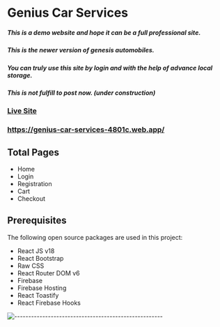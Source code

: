 # Genius Car Services
##### This is a demo website and hope it can be a full professional site. 
##### This is the newer version of genesis automobiles.  
##### You can truly use this site by login and with the help of advance local storage. 
##### This is not fulfill to post now. (under construction)

### [Live Site](https://genius-car-services-4801c.web.app/)
### https://genius-car-services-4801c.web.app/

## Total Pages
* Home 
* Login
* Registration
* Cart
* Checkout

## Prerequisites

The following open source packages are used in this project:
* React JS v18
* React Bootstrap
* Raw CSS
* React Router DOM v6
* Firebase
* Firebase Hosting
* React Toastify
* React Firebase Hooks

![-----------------------------------------------------](https://raw.githubusercontent.com/andreasbm/readme/master/assets/lines/rainbow.png)
